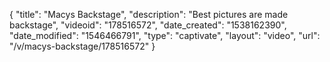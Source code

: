 {
    "title": "Macys Backstage",
    "description": "Best pictures are made backstage",
    "videoid": "178516572",
    "date_created": "1538162390",
    "date_modified": "1546466791",
    "type": "captivate",
    "layout": "video",
    "url": "\/v\/macys-backstage\/178516572"
}